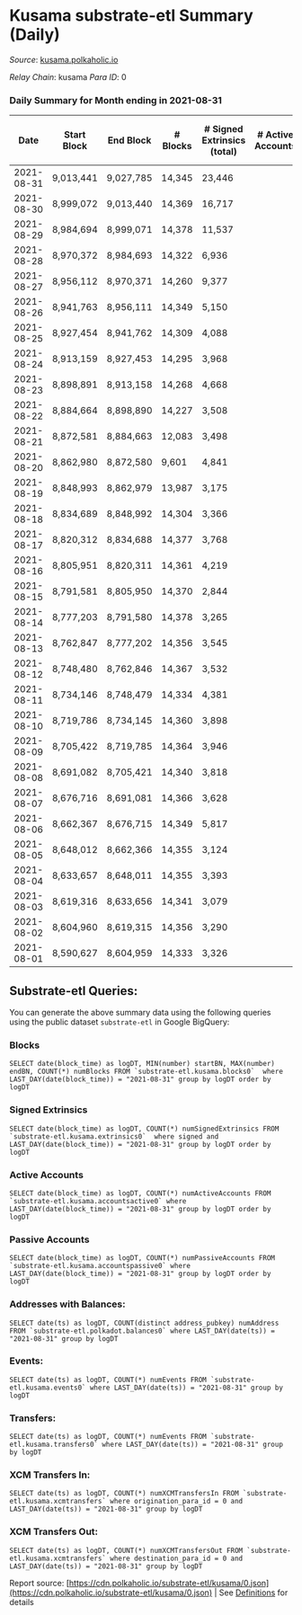 # Kusama substrate-etl Summary (Daily)

_Source_: [kusama.polkaholic.io](https://kusama.polkaholic.io)

*Relay Chain*: kusama
*Para ID*: 0



### Daily Summary for Month ending in 2021-08-31


| Date | Start Block | End Block | # Blocks | # Signed Extrinsics (total) | # Active Accounts | # Passive | # New | # Addresses with Balances | # Events | # Transfers | # XCM Transfers In | # XCM Transfers Out | Issues | 
| ---- | ----------- | --------- | -------- | --------------------------- | ----------------- | --------- | ----- | ------------------------- | -------- | ----------- | ------------------ | ------------------- | ------ |
| 2021-08-31 | 9,013,441 | 9,027,785 | 14,345 | 23,446 |  |  |  | 150,140 | 309,898 | 22,124 ($237,236,367.67) | 481 ($3,097,266.83) |   |  |
| 2021-08-30 | 8,999,072 | 9,013,440 | 14,369 | 16,717 |  |  |  |  | 280,410 | 14,655 ($103,219,619.26) | 318 ($1,677,282.37) |   |  |
| 2021-08-29 | 8,984,694 | 8,999,071 | 14,378 | 11,537 |  |  |  |  | 244,607 | 10,090 ($42,845,650.78) | 242 ($1,640,596.78) |   |  |
| 2021-08-28 | 8,970,372 | 8,984,693 | 14,322 | 6,936 |  |  |  |  | 200,991 | 4,752 ($29,493,824.45) | 173 ($650,035.95) |   |  |
| 2021-08-27 | 8,956,112 | 8,970,371 | 14,260 | 9,377 |  |  |  |  | 225,593 | 6,368 ($71,269,625.77) | 260 ($3,161,692.97) |   |  |
| 2021-08-26 | 8,941,763 | 8,956,111 | 14,349 | 5,150 |  |  |  |  | 449,683 | 2,643 ($39,817,166.72) | 92 ($561,721.07) |   |  |
| 2021-08-25 | 8,927,454 | 8,941,762 | 14,309 | 4,088 |  |  |  |  | 193,997 | 1,767 ($16,714,792.24) | 72 ($260,551.73) |   |  |
| 2021-08-24 | 8,913,159 | 8,927,453 | 14,295 | 3,968 |  |  |  |  | 188,586 | 1,702 ($28,594,201.63) | 70 ($425,214.01) |   |  |
| 2021-08-23 | 8,898,891 | 8,913,158 | 14,268 | 4,668 |  |  |  |  | 201,660 | 1,842 ($28,170,447.43) | 101 ($483,749.45) |   |  |
| 2021-08-22 | 8,884,664 | 8,898,890 | 14,227 | 3,508 |  |  |  |  | 175,154 | 1,416 ($15,331,490.93) | 119 ($909,291.37) |   |  |
| 2021-08-21 | 8,872,581 | 8,884,663 | 12,083 | 3,498 |  |  |  |  | 158,930 | 1,490 ($8,610,464.99) | 110 ($770,154.45) |   |  |
| 2021-08-20 | 8,862,980 | 8,872,580 | 9,601 | 4,841 |  |  |  |  | 145,409 | 2,043 ($35,355,863.85) | 129 ($1,015,449.53) |   |  |
| 2021-08-19 | 8,848,993 | 8,862,979 | 13,987 | 3,175 |  |  |  |  | 169,297 | 1,157 ($33,425,882.61) | 102 ($1,024,586.70) |   |  |
| 2021-08-18 | 8,834,689 | 8,848,992 | 14,304 | 3,366 |  |  |  |  | 182,695 | 1,266 ($19,152,800.71) | 90 ($1,116,198.34) |   |  |
| 2021-08-17 | 8,820,312 | 8,834,688 | 14,377 | 3,768 |  |  |  |  | 190,940 | 1,595 ($49,842,987.13) | 92 ($498,983.31) |   |  |
| 2021-08-16 | 8,805,951 | 8,820,311 | 14,361 | 4,219 |  |  |  |  | 197,182 | 1,956 ($28,265,577.88) | 137 ($1,575,720.08) |   |  |
| 2021-08-15 | 8,791,581 | 8,805,950 | 14,370 | 2,844 |  |  |  |  | 178,448 | 1,057 ($10,535,739.60) | 43 ($345,353.77) |   |  |
| 2021-08-14 | 8,777,203 | 8,791,580 | 14,378 | 3,265 |  |  |  |  | 180,073 | 1,226 ($9,127,995.31) | 71 ($578,507.59) |   |  |
| 2021-08-13 | 8,762,847 | 8,777,202 | 14,356 | 3,545 |  |  |  |  | 181,583 | 1,273 ($13,216,961.75) | 85 ($338,236.31) |   |  |
| 2021-08-12 | 8,748,480 | 8,762,846 | 14,367 | 3,532 |  |  |  |  | 180,455 | 1,557 ($21,082,541.55) | 117 ($578,911.74) |   |  |
| 2021-08-11 | 8,734,146 | 8,748,479 | 14,334 | 4,381 |  |  |  |  | 193,063 | 2,088 ($37,706,060.98) | 123 ($1,861,966.77) |   |  |
| 2021-08-10 | 8,719,786 | 8,734,145 | 14,360 | 3,898 |  |  |  |  | 183,086 | 1,560 ($35,734,276.66) | 128 ($600,764.28) |   |  |
| 2021-08-09 | 8,705,422 | 8,719,785 | 14,364 | 3,946 |  |  |  |  | 195,593 | 1,380 ($20,506,888.47) | 132 ($383,074.58) |   |  |
| 2021-08-08 | 8,691,082 | 8,705,421 | 14,340 | 3,818 |  |  |  |  | 183,057 | 1,632 ($27,783,147.75) | 109 ($1,286,947.35) |   |  |
| 2021-08-07 | 8,676,716 | 8,691,081 | 14,366 | 3,628 |  |  |  |  | 176,308 | 1,809 ($204,577,243.98) | 153 ($4,105,831.38) |   |  |
| 2021-08-06 | 8,662,367 | 8,676,715 | 14,349 | 5,817 |  |  |  |  | 191,291 | 2,515 ($63,173,478.71) | 181 ($1,438,983.78) |   |  |
| 2021-08-05 | 8,648,012 | 8,662,366 | 14,355 | 3,124 |  |  |  |  | 185,897 | 1,159 ($13,407,861.94) | 77 ($345,296.80) |   |  |
| 2021-08-04 | 8,633,657 | 8,648,011 | 14,355 | 3,393 |  |  |  |  | 182,674 | 1,420 ($8,995,471.44) | 71 ($535,239.24) |   |  |
| 2021-08-03 | 8,619,316 | 8,633,656 | 14,341 | 3,079 |  |  |  |  | 184,226 | 1,220 ($14,776,883.24) | 82 ($858,256.16) |   |  |
| 2021-08-02 | 8,604,960 | 8,619,315 | 14,356 | 3,290 |  |  |  |  | 181,332 | 1,317 ($14,091,959.40) | 94 ($635,555.27) |   |  |
| 2021-08-01 | 8,590,627 | 8,604,959 | 14,333 | 3,326 |  |  |  |  | 182,205 | 1,801 ($13,060,183.16) | 93 ($502,891.34) |   |  |

## Substrate-etl Queries:
You can generate the above summary data using the following queries using the public dataset `substrate-etl` in Google BigQuery:


### Blocks
```
SELECT date(block_time) as logDT, MIN(number) startBN, MAX(number) endBN, COUNT(*) numBlocks FROM `substrate-etl.kusama.blocks0`  where LAST_DAY(date(block_time)) = "2021-08-31" group by logDT order by logDT
```


### Signed Extrinsics
```
SELECT date(block_time) as logDT, COUNT(*) numSignedExtrinsics FROM `substrate-etl.kusama.extrinsics0`  where signed and LAST_DAY(date(block_time)) = "2021-08-31" group by logDT order by logDT
```


### Active Accounts
```
SELECT date(block_time) as logDT, COUNT(*) numActiveAccounts FROM `substrate-etl.kusama.accountsactive0` where LAST_DAY(date(block_time)) = "2021-08-31" group by logDT order by logDT
```


### Passive Accounts
```
SELECT date(block_time) as logDT, COUNT(*) numPassiveAccounts FROM `substrate-etl.kusama.accountspassive0` where LAST_DAY(date(block_time)) = "2021-08-31" group by logDT order by logDT
```


### Addresses with Balances:
```
SELECT date(ts) as logDT, COUNT(distinct address_pubkey) numAddress FROM `substrate-etl.polkadot.balances0` where LAST_DAY(date(ts)) = "2021-08-31" group by logDT
```


### Events:
```
SELECT date(ts) as logDT, COUNT(*) numEvents FROM `substrate-etl.kusama.events0` where LAST_DAY(date(ts)) = "2021-08-31" group by logDT
```


### Transfers:
```
SELECT date(ts) as logDT, COUNT(*) numEvents FROM `substrate-etl.kusama.transfers0` where LAST_DAY(date(ts)) = "2021-08-31" group by logDT
```


### XCM Transfers In:
```
SELECT date(ts) as logDT, COUNT(*) numXCMTransfersIn FROM `substrate-etl.kusama.xcmtransfers` where origination_para_id = 0 and LAST_DAY(date(ts)) = "2021-08-31" group by logDT
```


### XCM Transfers Out:
```
SELECT date(ts) as logDT, COUNT(*) numXCMTransfersOut FROM `substrate-etl.kusama.xcmtransfers` where destination_para_id = 0 and LAST_DAY(date(ts)) = "2021-08-31" group by logDT
```



Report source: [https://cdn.polkaholic.io/substrate-etl/kusama/0.json](https://cdn.polkaholic.io/substrate-etl/kusama/0.json) | See [Definitions](/DEFINITIONS.md) for details
